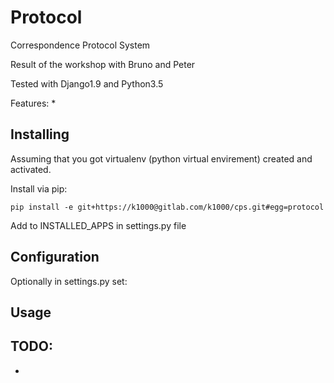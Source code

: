 Protocol
========

Correspondence Protocol System


Result of the workshop with Bruno and Peter 


Tested with Django1.9 and Python3.5

Features:
*

Installing
----------
Assuming that you got virtualenv (python virtual envirement) created and activated.

Install via pip:

    pip install -e git+https://k1000@gitlab.com/k1000/cps.git#egg=protocol
    
Add to INSTALLED_APPS in settings.py file

Configuration
-------------
Optionally in settings.py set:


Usage
-----


TODO:
-----

* 